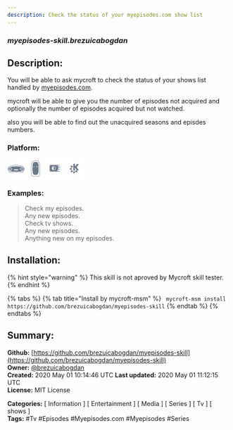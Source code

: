 ```yaml
---
description: Check the status of your myepisodes.com show list
---
```


### _myepisodes-skill.brezuicabogdan_  
## Description:  
You will be able to ask mycroft to check the status of your shows list handled by [myepisodes.com](http://www.myepisodes.com).

mycroft will be able to give you the number of episodes not acquired and optionally the number of episodes acquired but not watched.

also you will be able to find out the unacquired seasons and episdes numbers.  
  
  
### Platform:  
 ![Mark I](../.gitbook/assets/mark-1-icon.png)  ![Mark II](../.gitbook/assets/mark-2-icon.png)  ![Picroft](../.gitbook/assets/picroft-icon.png)  ![plasmoid](../.gitbook/assets/kde.png)   
### Examples:  
> Check my episodes.  
> Any new episodes.  
> Check tv shows.  
> Any new episodes.  
> Anything new on my episodes.  
  
## Installation:  
{% hint style="warning" %}
This skill is not aproved by Mycroft skill tester.
{% endhint %}
    
{% tabs %}
{% tab title="Install by mycroft-msm" %}
``` mycroft-msm install https://github.com/brezuicabogdan/myepisodes-skill```
{% endtab %}
  {% endtabs %}
    
## Summary:  
**Github:** [https://github.com/brezuicabogdan/myepisodes-skill](https://github.com/brezuicabogdan/myepisodes-skill)  
**Owner:** [@brezuicabogdan](https://github.com/brezuicabogdan)  
**Created:** 2020 May 01 10:14:46 UTC  **Last updated:** 2020 May 01 11:12:15 UTC  
**License:** MIT License  
  
**Categories:** [ Information ] [ Entertainment ] [ Media ] [ Series ] [ Tv ] [ shows ]   
**Tags:** \#Tv \#Episodes \#Myepisodes.com \#Myepisodes \#Series   
